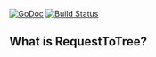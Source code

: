 [![GoDoc](https://godoc.org/github.com/Snehal1112/RequestToTree?status.svg)](https://godoc.org/github.com/Snehal1112/RequestToTree)
[![Build Status](https://travis-ci.org/Snehal1112/RequestToTree.svg?branch=master)](https://travis-ci.org/Snehal1112/RequestToTree)
## What is RequestToTree?
